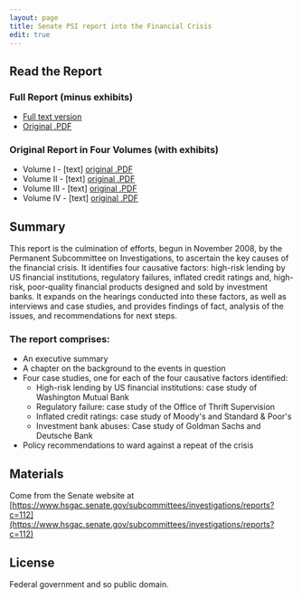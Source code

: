 ```yaml
---
layout: page
title: Senate PSI report into the Financial Crisis
edit: true
---
```


## Read the Report

### Full Report (minus exhibits)
* [Full text version](/senate-psi-financial-crisis/text/)
* [Original .PDF](http://www.hsgac.senate.gov/download/report-psi-staff-report-wall-street-and-the-financial-crisis-anatomy-of-a-financial-collapse)

### Original Report in Four Volumes (with exhibits)
* Volume I - [text] [original .PDF](http://frwebgate.access.gpo.gov/cgi-bin/getdoc.cgi?dbname=112_senate_hearings&docid=f:57323.pdf)
* Volume II - [text] [original .PDF](http://frwebgate.access.gpo.gov/cgi-bin/getdoc.cgi?dbname=112_senate_hearings&docid=f:66050.pdf)
* Volume III - [text] [original .PDF](http://frwebgate.access.gpo.gov/cgi-bin/getdoc.cgi?dbname=112_senate_hearings&docid=f:66051.pdf)
* Volume IV - [text] [original .PDF](http://frwebgate.access.gpo.gov/cgi-bin/getdoc.cgi?dbname=112_senate_hearings&docid=f:66052.pdf)

## Summary

This report is the culmination of efforts, begun in November 2008, by the Permanent Subcommittee on Investigations, to ascertain the key causes of the financial crisis. It identifies four causative factors: high-risk lending by US financial institutions, regulatory failures, inflated credit ratings and, high-risk, poor-quality financial products designed and sold by investment banks. It expands on the hearings conducted into these factors, as well as interviews and case studies, and provides findings of fact, analysis of the issues, and recommendations for next steps.

### The report comprises:

* An executive summary
* A chapter on the background to the events in question
* Four case studies, one for each of the four causative factors identified:
  * High-risk lending by US financial institutions: case study of Washington Mutual Bank 
  * Regulatory failure: case study of the Office of Thrift Supervision
  * Inflated credit ratings: case study of Moody's and Standard & Poor's
  * Investment bank abuses: Case study of Goldman Sachs and Deutsche Bank
* Policy recommendations to ward against a repeat of the crisis

## Materials

Come from the Senate website at [https://www.hsgac.senate.gov/subcommittees/investigations/reports?c=112](https://www.hsgac.senate.gov/subcommittees/investigations/reports?c=112) 

## License

Federal government and so public domain.
